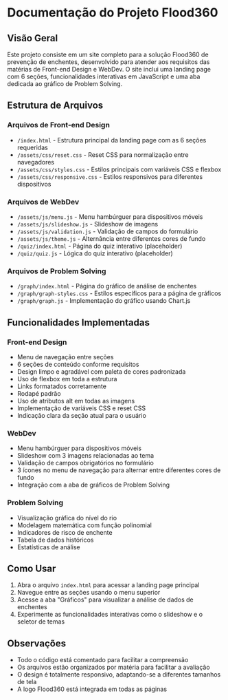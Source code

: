 # Documentação do Projeto Flood360

## Visão Geral
Este projeto consiste em um site completo para a solução Flood360 de prevenção de enchentes, desenvolvido para atender aos requisitos das matérias de Front-end Design e WebDev. O site inclui uma landing page com 6 seções, funcionalidades interativas em JavaScript e uma aba dedicada ao gráfico de Problem Solving.

## Estrutura de Arquivos

### Arquivos de Front-end Design
- `/index.html` - Estrutura principal da landing page com as 6 seções requeridas
- `/assets/css/reset.css` - Reset CSS para normalização entre navegadores
- `/assets/css/styles.css` - Estilos principais com variáveis CSS e flexbox
- `/assets/css/responsive.css` - Estilos responsivos para diferentes dispositivos

### Arquivos de WebDev
- `/assets/js/menu.js` - Menu hambúrguer para dispositivos móveis
- `/assets/js/slideshow.js` - Slideshow de imagens
- `/assets/js/validation.js` - Validação de campos do formulário
- `/assets/js/theme.js` - Alternância entre diferentes cores de fundo
- `/quiz/index.html` - Página do quiz interativo (placeholder)
- `/quiz/quiz.js` - Lógica do quiz interativo (placeholder)

### Arquivos de Problem Solving
- `/graph/index.html` - Página do gráfico de análise de enchentes
- `/graph/graph-styles.css` - Estilos específicos para a página de gráficos
- `/graph/graph.js` - Implementação do gráfico usando Chart.js

## Funcionalidades Implementadas

### Front-end Design
- Menu de navegação entre seções
- 6 seções de conteúdo conforme requisitos
- Design limpo e agradável com paleta de cores padronizada
- Uso de flexbox em toda a estrutura
- Links formatados corretamente
- Rodapé padrão
- Uso de atributos alt em todas as imagens
- Implementação de variáveis CSS e reset CSS
- Indicação clara da seção atual para o usuário

### WebDev
- Menu hambúrguer para dispositivos móveis
- Slideshow com 3 imagens relacionadas ao tema
- Validação de campos obrigatórios no formulário
- 3 ícones no menu de navegação para alternar entre diferentes cores de fundo
- Integração com a aba de gráficos de Problem Solving

### Problem Solving
- Visualização gráfica do nível do rio
- Modelagem matemática com função polinomial
- Indicadores de risco de enchente
- Tabela de dados históricos
- Estatísticas de análise

## Como Usar
1. Abra o arquivo `index.html` para acessar a landing page principal
2. Navegue entre as seções usando o menu superior
3. Acesse a aba "Gráficos" para visualizar a análise de dados de enchentes
4. Experimente as funcionalidades interativas como o slideshow e o seletor de temas

## Observações
- Todo o código está comentado para facilitar a compreensão
- Os arquivos estão organizados por matéria para facilitar a avaliação
- O design é totalmente responsivo, adaptando-se a diferentes tamanhos de tela
- A logo Flood360 está integrada em todas as páginas
